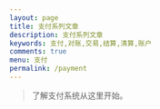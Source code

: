 ```yaml
---
layout: page
title: 支付系列文章
description: 支付系列文章
keywords: 支付,对账,交易,结算,清算,账户
comments: true
menu: 支付
permalink: /payment
---
```


> 了解支付系统从这里开始。


